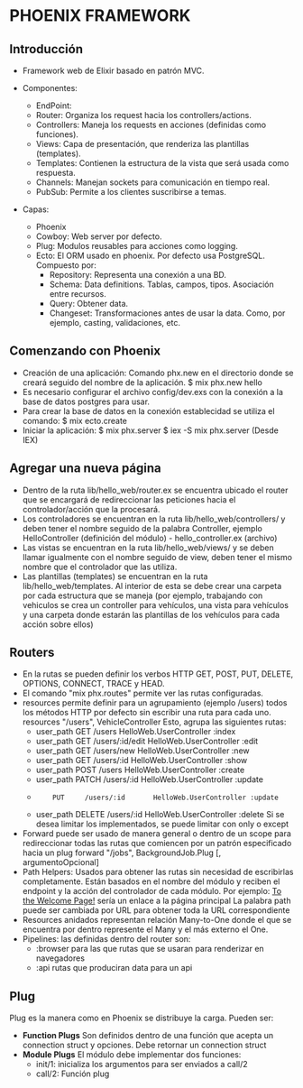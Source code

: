 # PHOENIX FRAMEWORK

## Introducción
+ Framework web de Elixir basado en patrón MVC.
+ Componentes:
    + EndPoint:
    + Router: Organiza los request hacia los controllers/actions.
    + Controllers: Maneja los requests en acciones (definidas como funciones).
    + Views: Capa de presentación, que renderiza las plantillas (templates).
    + Templates: Contienen la estructura de la vista que será usada como respuesta.
    + Channels: Manejan sockets para comunicación en tiempo real.
    + PubSub: Permite a los clientes suscribirse a temas.

+ Capas:
    + Phoenix
    + Cowboy: Web server por defecto.
    + Plug: Modulos reusables para acciones como logging.
    + Ecto: El ORM usado en phoenix. Por defecto usa PostgreSQL. Compuesto por:
        + Repository: Representa una conexión a una BD.
        + Schema: Data definitions. Tablas, campos, tipos. Asociación entre recursos.
        + Query: Obtener data.
        + Changeset: Transformaciones antes de usar la data. Como, por ejemplo, casting, validaciones, etc.

## Comenzando con Phoenix
+ Creación de una aplicación: Comando phx.new en el directorio donde se creará seguido del nombre de la aplicación.
    $ mix phx.new hello
+ Es necesario configurar el archivo config/dev.exs con la conexión a la base de datos postgres para usar.
+ Para crear la base de datos en la conexión establecidad se utiliza el comando:
    $ mix ecto.create
+ Iniciar la aplicación:
    $ mix phx.server
    $ iex -S mix phx.server (Desde IEX)

## Agregar una nueva página
+ Dentro de la ruta lib/hello_web/router.ex se encuentra ubicado el router que se encargará de redireccionar las peticiones hacia el controlador/acción que la procesará.
+ Los controladores se encuentran en la ruta lib/hello_web/controllers/ y deben tener el nombre seguido de la palabra Controller, ejemplo HelloController (definición del módulo) - hello_controller.ex (archivo)
+ Las vistas se encuentran en la ruta lib/hello_web/views/ y se deben llamar igualmente con el nombre seguido de view, deben tener el mismo nombre que el controlador que las utiliza.
+ Las plantillas (templates) se encuentran en la ruta lib/hello_web/templates. Al interior de esta se debe crear una carpeta por cada estructura que se maneja (por ejemplo, trabajando con vehiculos se crea un controller para vehículos, una vista para vehículos y una carpeta donde estarán las plantillas de los vehículos para cada acción sobre ellos)

## Routers
+ En la rutas se pueden definir los verbos HTTP GET, POST, PUT, DELETE, OPTIONS, CONNECT, TRACE y HEAD.
+ El comando "mix phx.routes" permite ver las rutas configuradas.
+ resources permite definir para un agrupamiento (ejemplo /users) todos los métodos HTTP por defecto sin escribir una ruta para cada uno. 
    resources "/users", VehicleController
    Esto, agrupa las siguientes rutas:
    + user_path  GET     /users           HelloWeb.UserController :index
    + user_path  GET     /users/:id/edit  HelloWeb.UserController :edit
    + user_path  GET     /users/new       HelloWeb.UserController :new
    + user_path  GET     /users/:id       HelloWeb.UserController :show
    + user_path  POST    /users           HelloWeb.UserController :create
    + user_path  PATCH   /users/:id       HelloWeb.UserController :update
    +         PUT     /users/:id       HelloWeb.UserController :update
    + user_path  DELETE  /users/:id       HelloWeb.UserController :delete
    Si se desea limitar los implementados, se puede limitar con only o except
+ Forward puede ser usado de manera general o dentro de un scope para redireccionar todas las rutas que comiencen por un patrón especificado hacia un plug
    forward "/jobs", BackgroundJob.Plug [, argumentoOpcional]
+ Path Helpers: Usados para obtener las rutas sin necesidad de escribirlas completamente. Están basados en el nombre del módulo y reciben el endpoint y la acción del controlador de cada módulo. 
    Por ejemplo: <a href="<%= page_path(@conn, :index) %>">To the Welcome Page!</a> sería un enlace a la página principal
    La palabra path puede ser cambiada por URL para obtener toda la URL correspondiente
+ Resources anidados representan relación Many-to-One donde el que se encuentra por dentro represente el Many y el más externo el One.
+ Pipelines: las definidas dentro del router son:
    + :browser para las que rutas que se usaran para renderizar en navegadores
    + :api rutas que produciran data para un api

## Plug
Plug es la manera como en Phoenix se distribuye la carga. Pueden ser:
+ **Function Plugs**
Son definidos dentro de una función que acepta un connection struct y opciones. Debe retornar un connection struct
+ **Module Plugs**
El módulo debe implementar dos funciones:
    + init/1: inicializa los argumentos para ser enviados a call/2
    + call/2: Función plug